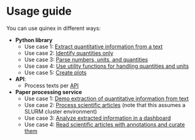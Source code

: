 
# Usage guide

You can use quinex in different ways:
- **Python library**
    * Use case 1: [Extract quantitative information from a text](./02_usage_guide_python_library.md#use-case-1-extract-quantitative-information-from-a-text)
    * Use case 2: [Identify quantities only](./02_usage_guide_python_library.md#use-case-2-identify-quantities-only)
    * Use case 3: [Parse numbers, units, and quantities](./02_usage_guide_python_library.md#use-case-3-parse-numbers-units-and-quantities)
    * Use case 4: [Use utility functions for handling quantities and units](./02_usage_guide_python_library.md#use-case-4-use-utility-functions-for-handling-quantities-and-units)
    * Use case 5: [Create plots](./02_usage_guide_python_library.md#use-case-5-create-plots)
- **API**: 
    * Process texts per [API](./03_usage_guide_api.md#use-quinex-via-api)
- **Paper processing service** 
    * Use case 1: [Demo extraction of quantitative information from text](./04_usage_guide_web_service.md#use-case-1-demo-extraction-of-quantitative-information-from-text)
    * Use case 2: [Process scientific articles](./04_usage_guide_web_service.md#use-case-2-process-scientific-articles) (note that this assumes a SLURM cluster environment)
    * Use case 3: [Analyze extracted information in a dashboard](./04_usage_guide_web_service.md#use-case-3-analyze-extracted-information-in-a-dashboard)
    * Use case 4: [Read scientific articles with annotations and curate them](./04_usage_guide_web_service.md#use-case-4-read-scientific-articles-with-annotations-and-curate-them)




